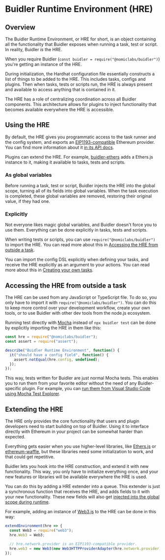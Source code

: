 # Buidler Runtime Environment (HRE)

## Overview

The Buidler Runtime Environment, or HRE for short, is an object containing all the functionality that Buidler exposes when running a task, test or script. In reality, Buidler _is_ the HRE.

When you require Buidler (`const buidler = require("@nomiclabs/buidler")`) you're getting an instance of the HRE.

During initialization, the Hardhat configuration file essentially constructs a list of things to be added to the HRE. This includes tasks, configs and plugins. Then when tasks, tests or scripts run, the HRE is always present and available to access anything that is contained in it.

The HRE has a role of centralizing coordination across all Buidler components. This architecture allows for plugins to inject functionality that becomes available everywhere the HRE is accessible.

## Using the HRE

By default, the HRE gives you programmatic access to the task runner and the config system, and exports an [EIP1193-compatible](https://eips.ethereum.org/EIPS/eip-1193) Ethereum provider. You can find more information about it [in its API docs](/api/classes/environment.html).

Plugins can extend the HRE. For example, [buidler-ethers](https://github.com/nomiclabs/buidler/tree/master/packages/buidler-ethers) adds a Ethers.js instance to it, making it available to tasks, tests and scripts.

### As global variables

Before running a task, test or script, Buidler injects the HRE into the global scope, turning all of its fields into global variables. When the task execution is completed, these global variables are removed, restoring their original value, if they had one.

### Explicitly

Not everyone likes magic global variables, and Buidler doesn't force you to use them. Everything can be done explicitly in tasks, tests and scripts.

When writing tests or scripts, you can use `require("@nomiclabs/buidler")` to import the HRE. You can read more about this in [Accessing the HRE from outside a task](#accessing-the-hre-from-outside-a-task).

You can import the config DSL explicitly when defining your tasks, and receive the HRE explicitly as an argument to your actions. You can read more about this in [Creating your own tasks](https://buidler.dev/guides/create-task.html).

## Accessing the HRE from outside a task

The HRE can be used from any JavaScript or TypeScript file. To do so, you only have to import it with `require("@nomiclabs/buidler")`. You can do this to keep more control over your development workflow, create your own tools, or to use Buidler with other dev tools from the node.js ecosystem.

Running test directly with [Mocha](https://www.npmjs.com/package/mocha) instead of `npx buidler test` can be done by explicitly importing the HRE in them like this:

```js
const hre = require("@nomiclabs/buidler");
const assert = require("assert");

describe("Buidler Runtime Environment", function() {
  it("should have a config field", function() {
    assert.notEqual(hre.config, undefined);
  });
});
```

This way, tests written for Buidler are just normal Mocha tests. This enables you to run them from your favorite editor without the need of any Buidler-specific plugin. For example, you can [run them from Visual Studio Code using Mocha Test Explorer](../guides/vscode-tests.md).

## Extending the HRE

The HRE only provides the core functionality that users and plugin developers need to start building on top of Buidler. Using it to interface directly with Ethereum in your project can be somewhat harder than expected.

Everything gets easier when you use higher-level libraries, like [Ethers.js](https://docs.ethers.io/ethers.js/html/) or [ethereum-waffle](https://www.npmjs.com/package/ethereum-waffle), but these libraries need some initialization to work, and that could get repetitive.

Buidler lets you hook into the HRE construction, and extend it with new functionality. This way, you only have to initialize everything once, and your new features or libraries will be available everywhere the HRE is used.

You can do this by adding a HRE extender into a queue. This extender is just a synchronous function that receives the HRE, and adds fields to it with your new functionality. These new fields will also get [injected into the global scope during runtime](#exporting-globally).

For example, adding an instance of [Web3.js](https://web3js.readthedocs.io/en/latest/) to the HRE can be done in this way:

```js
extendEnvironment(hre => {
  const Web3 = require("web3");
  hre.Web3 = Web3;

  // hre.network.provider is an EIP1193-compatible provider.
  hre.web3 = new Web3(new Web3HTTPProviderAdapter(hre.network.provider));
});
```
